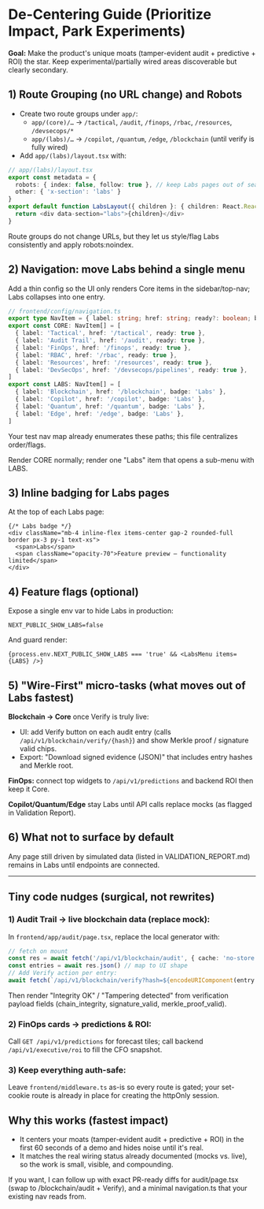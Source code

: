 # De-Centering Guide (Prioritize Impact, Park Experiments)

**Goal:** Make the product's unique moats (tamper-evident audit + predictive + ROI) the star. Keep experimental/partially wired areas discoverable but clearly secondary.

## 1) Route Grouping (no URL change) and Robots

- Create two route groups under `app/`:
  - `app/(core)/…` → `/tactical`, `/audit`, `/finops`, `/rbac`, `/resources`, `/devsecops/*`
  - `app/(labs)/…` → `/copilot`, `/quantum`, `/edge`, `/blockchain` (until verify is fully wired)
- Add `app/(labs)/layout.tsx` with:

```ts
// app/(labs)/layout.tsx
export const metadata = {
  robots: { index: false, follow: true }, // keep Labs pages out of search
  other: { 'x-section': 'labs' }
}
export default function LabsLayout({ children }: { children: React.ReactNode }) {
  return <div data-section="labs">{children}</div>
}
```

Route groups do not change URLs, but they let us style/flag Labs consistently and apply robots:noindex.

## 2) Navigation: move Labs behind a single menu

Add a thin config so the UI only renders Core items in the sidebar/top-nav; Labs collapses into one entry.

```ts
// frontend/config/navigation.ts
export type NavItem = { label: string; href: string; ready?: boolean; badge?: 'Labs'|'Beta' }
export const CORE: NavItem[] = [
  { label: 'Tactical', href: '/tactical', ready: true },
  { label: 'Audit Trail', href: '/audit', ready: true },
  { label: 'FinOps', href: '/finops', ready: true },
  { label: 'RBAC', href: '/rbac', ready: true },
  { label: 'Resources', href: '/resources', ready: true },
  { label: 'DevSecOps', href: '/devsecops/pipelines', ready: true },
]
export const LABS: NavItem[] = [
  { label: 'Blockchain', href: '/blockchain', badge: 'Labs' },
  { label: 'Copilot', href: '/copilot', badge: 'Labs' },
  { label: 'Quantum', href: '/quantum', badge: 'Labs' },
  { label: 'Edge', href: '/edge', badge: 'Labs' },
]
```

Your test nav map already enumerates these paths; this file centralizes order/flags.

Render CORE normally; render one "Labs" item that opens a sub-menu with LABS.

## 3) Inline badging for Labs pages

At the top of each Labs page:

```tsx
{/* Labs badge */}
<div className="mb-4 inline-flex items-center gap-2 rounded-full border px-3 py-1 text-xs">
  <span>Labs</span>
  <span className="opacity-70">Feature preview — functionality limited</span>
</div>
```

## 4) Feature flags (optional)

Expose a single env var to hide Labs in production:

```env
NEXT_PUBLIC_SHOW_LABS=false
```

And guard render:

```tsx
{process.env.NEXT_PUBLIC_SHOW_LABS === 'true' && <LabsMenu items={LABS} />}
```

## 5) "Wire-First" micro-tasks (what moves out of Labs fastest)

**Blockchain → Core** once Verify is truly live:
- UI: add Verify button on each audit entry (calls `/api/v1/blockchain/verify/{hash}`) and show Merkle proof / signature valid chips.
- Export: "Download signed evidence (JSON)" that includes entry hashes and Merkle root.

**FinOps:** connect top widgets to `/api/v1/predictions` and backend ROI then keep it Core.

**Copilot/Quantum/Edge** stay Labs until API calls replace mocks (as flagged in Validation Report).

## 6) What not to surface by default

Any page still driven by simulated data (listed in VALIDATION_REPORT.md) remains in Labs until endpoints are connected.

---

## Tiny code nudges (surgical, not rewrites)

### 1) **Audit Trail → live blockchain data (replace mock):**

In `frontend/app/audit/page.tsx`, replace the local generator with:

```ts
// fetch on mount
const res = await fetch('/api/v1/blockchain/audit', { cache: 'no-store' })
const entries = await res.json() // map to UI shape
// Add Verify action per entry:
await fetch(`/api/v1/blockchain/verify?hash=${encodeURIComponent(entry.hash)}`)
```

Then render "Integrity OK" / "Tampering detected" from verification payload fields (chain_integrity, signature_valid, merkle_proof_valid).

### 2) **FinOps cards → predictions & ROI:**

Call `GET /api/v1/predictions` for forecast tiles; call backend `/api/v1/executive/roi` to fill the CFO snapshot.

### 3) **Keep everything auth-safe:**

Leave `frontend/middleware.ts` as-is so every route is gated; your set-cookie route is already in place for creating the httpOnly session.

## Why this works (fastest impact)

- It centers your moats (tamper-evident audit + predictive + ROI) in the first 60 seconds of a demo and hides noise until it's real.
- It matches the real wiring status already documented (mocks vs. live), so the work is small, visible, and compounding.

If you want, I can follow up with exact PR-ready diffs for audit/page.tsx (swap to /blockchain/audit + Verify), and a minimal navigation.ts that your existing nav reads from.